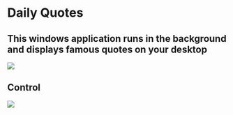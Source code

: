 # Daily Quotes
## This windows application runs in the background and displays famous quotes on your desktop

<img src="https://github.com/frankodoom/DesktopDailyQuotes/blob/master/screenshots/desktop.png"/>

## Control
<img src="https://github.com/frankodoom/DesktopDailyQuotes/blob/master/screenshots/tray.png"/>
